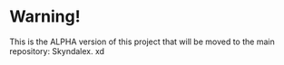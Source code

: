 # Warning!

This is the ALPHA version of this project that will be moved to the main repository: Skyndalex.
xd